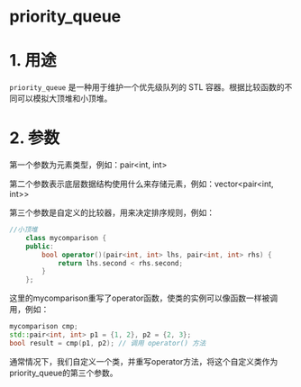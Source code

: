 # priority\_queue

# 1. 用途

`priority_queue` 是一种用于维护一个优先级队列的 STL 容器。根据比较函数的不同可以模拟大顶堆和小顶堆。

# 2. 参数

第一个参数为元素类型，例如：pair\<int, int>

第二个参数表示底层数据结构使用什么来存储元素，例如：vector\<pair\<int, int>>

第三个参数是自定义的比较器，用来决定排序规则，例如：

```c++
//小顶堆
    class mycomparison {
    public:
        bool operator()(pair<int, int> lhs, pair<int, int> rhs) {
            return lhs.second < rhs.second;
        }
    };
```

这里的mycomparison重写了operator函数，使类的实例可以像函数一样被调用，例如：

```c++
mycomparison cmp;
std::pair<int, int> p1 = {1, 2}, p2 = {2, 3};
bool result = cmp(p1, p2); // 调用 operator() 方法

```

通常情况下，我们自定义一个类，并重写operator方法，将这个自定义类作为priority\_queue的第三个参数。
